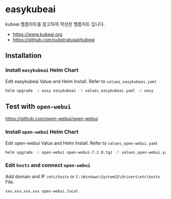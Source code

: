 
# easykubeai

kubeai 헬름차트를 참고하여 작성한 헬름차트 입니다.
* https://www.kubeai.org
* https://github.com/substratusai/kubeai



## Installation

### Install `easykubeai` Helm Chart
Edit easykubeai Value and Helm Install. Refer to `values_easykubeai.yaml`
```sh
helm upgrade -i easy easykubeai -f values_easykubeai.yaml -n easy
```


## Test with `open-webui`
https://github.com/open-webui/open-webui

### Install `open-webui` Helm Chart 
Edit open-webui Value and Helm Install. Refer to `values_open-webui.yaml`
```sh
helm upgrade -i open-webui open-webui-7.2.0.tgz -f values_open-webui.yaml -n easy
```

### Edit `hosts` and connect `open-webui`
Add domain and IP `/etc/hosts` or `C:\Windows\System32\drivers\etc\hosts` File.
```
xxx.xxx.xxx.xxx open-webui.local
```